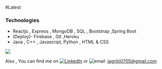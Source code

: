 #Latest 

 

### Technologies

- Reactjs , Express , MongoDB , SQL , Bootstrap ,Spring Boot
- (Deploy)- Firebase , Git ,Heroku
- Java , C++ , Javascript, Python , HTML & CSS






<img align="center" src="https://github-readme-stats.vercel.app/api/top-langs/?username=jagriti75&layout=compact&theme=dark&show_icons=true)"/>

<!-- Actual text -->

Also , You can find me on [![LinkedIn][1.2]][1] or ![email][2.2] :jagritii0705@gmail.com


<!-- Icons -->

[1.2]: https://raw.githubusercontent.com/MartinHeinz/MartinHeinz/master/linkedin-3-16.png
[2.2]: https://img.icons8.com/material-rounded/24/000000/e-mail-folder.png

<!-- Links to your social media accounts -->

[1]: https://www.linkedin.com/in/jagriti-thakur-1777981b3/

